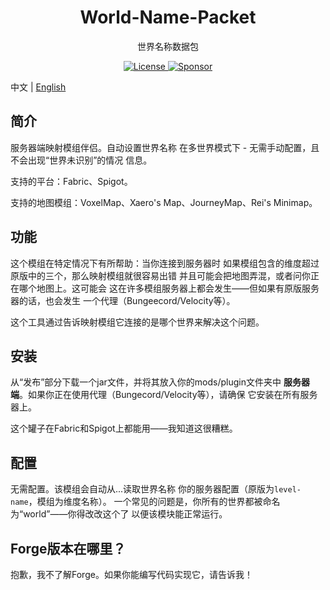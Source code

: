 <div align="center">
  <h1 align="center">World-Name-Packet</h1>
  <p>世界名称数据包</p>
</div>

<div align="center">
  <a href="./LICENSE">
    <img src="https://img.shields.io/github/license/xmmtx/World-Name-Packet" alt="License" />
  </a>
  <a href="https://www.xm233.cn/sponsor">
    <img src="https://img.shields.io/badge/%24-sponsor-F87171.svg" alt="Sponsor" />
  </a>
</div>

中文 | [English](./README_en-us.md)
## 简介
服务器端映射模组伴侣。自动设置世界名称
在多世界模式下 - 无需手动配置，且不会出现“世界未识别”的情况
信息。

支持的平台：Fabric、Spigot。

支持的地图模组：VoxelMap、Xaero's Map、JourneyMap、Rei's Minimap。

## 功能

这个模组在特定情况下有所帮助：当你连接到服务器时
如果模组包含的维度超过原版中的三个，那么映射模组就很容易出错
并且可能会把地图弄混，或者问你正在哪个地图上。这可能会
这在许多模组服务器上都会发生——但如果有原版服务器的话，也会发生
一个代理（Bungeecord/Velocity等）。

这个工具通过告诉映射模组它连接的是哪个世界来解决这个问题。

## 安装

从“发布”部分下载一个jar文件，并将其放入你的mods/plugin文件夹中
**服务器端**。如果你正在使用代理（Bungecord/Velocity等），请确保
它安装在所有服务器上。

这个罐子在Fabric和Spigot上都能用——我知道这很糟糕。

## 配置

无需配置。该模组会自动从...读取世界名称
你的服务器配置（原版为`level-name`，模组为维度名称）。
一个常见的问题是，你所有的世界都被命名为“world”——你得改改这个了
以便该模块能正常运行。

## Forge版本在哪里？

抱歉，我不了解Forge。如果你能编写代码实现它，请告诉我！
